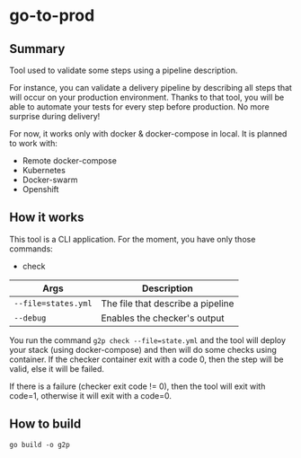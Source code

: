 # go-to-prod

## Summary

Tool used to validate some steps using a pipeline description.

For instance, you can validate a delivery pipeline by describing all steps that will occur on your production environment. Thanks to that tool, you will be able to automate your tests for every step before production. No more surprise during delivery! 

For now, it works only with docker & docker-compose in local. It is planned to work with:
* Remote docker-compose
* Kubernetes
* Docker-swarm
* Openshift

## How it works

This tool is a CLI application. For the moment, you have only those commands:
* check

|  Args           | Description  |
| ------------- | ----- |
| `--file=states.yml` | The file that describe a pipeline| 
| `--debug`| Enables the checker's output |

You run the command `g2p check --file=state.yml` and the tool will deploy your stack (using docker-compose) and then will do some checks using container. If the checker container exit with a code 0, then the step will be valid, else it will be failed.

If there is a failure (checker exit code != 0), then the tool will exit with code=1, otherwise it will exit with a code=0.

## How to build

`go build -o g2p`